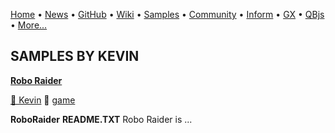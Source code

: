 [Home](https://qb64.com) • [News](../news.md) • [GitHub](https://github.com/QB64Official/qb64) • [Wiki](https://github.com/QB64Official/qb64/wiki) • [Samples](../samples.md) • [Community](../community.md) • [Inform](../inform.md) • [GX](../gx.md) • [QBjs](../qbjs.md) • [More...](../more.md)

## SAMPLES BY KEVIN

**[Robo Raider](robo-raider/index.md)**

[🐝 Kevin](kevin.md) 🔗 [game](game.md)

****RoboRaider****                            ****README.TXT****                  Robo Raider is ...
